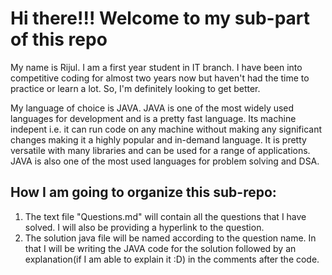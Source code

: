 # Hi there!!! Welcome to my sub-part of this repo

My name is Rijul. I am a first year student in IT branch. I have been into competitive coding for almost two years now but haven't had the time to practice or learn a lot. So, I'm definitely looking to get better. 

My language of choice is JAVA. JAVA is one of the most widely used languages for development and is a pretty fast language. Its machine indepent i.e. it can run code on any machine without making any significant changes making it a highly popular and in-demand language. It is pretty versatile with many libraries and can be used for a range of applications. JAVA is also one of the most used languages for problem solving and DSA.


## How I am going to organize this sub-repo:

1. The text file "Questions.md" will contain all the questions that I have solved. I will also be providing a hyperlink to the question.
2. The solution java file will be named according to the question name. In that I will be writing the JAVA code for the solution followed by an explanation(if I am able to explain it :D) in the comments after the code.